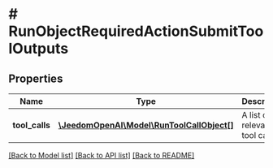 # # RunObjectRequiredActionSubmitToolOutputs

## Properties

Name | Type | Description | Notes
------------ | ------------- | ------------- | -------------
**tool_calls** | [**\JeedomOpenAI\Model\RunToolCallObject[]**](RunToolCallObject.md) | A list of the relevant tool calls. |

[[Back to Model list]](../../README.md#models) [[Back to API list]](../../README.md#endpoints) [[Back to README]](../../README.md)
